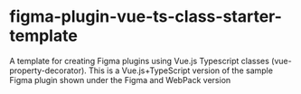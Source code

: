 # figma-plugin-vue-ts-class-starter-template
A template for creating Figma plugins using Vue.js Typescript classes (vue-property-decorator).  This is a Vue.js+TypeScript version of the sample Figma plugin shown under the Figma and WebPack version
